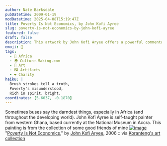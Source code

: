 ```yaml
---
author: Nate Barksdale
pubDatetime: 2009-01-19
modDatetime: 2025-04-08T15:19:47Z
title: Poverty Is Not Economics, by John Kofi Ayree
slug: poverty-is-not-economics-by-john-kofi-ayree
featured: false
draft: false
description: This artwork by John Kofi Aryee offers a powerful commentary on the misconceptions about poverty and economics.
emoji: 🎨
tags:
  - 🦁 Africa
  - 🌍 Culture-Making.com
  - 🎨 Art
  - 🖼️ Artifacts
  - ❤️ Charity
haiku: |
  Brush strokes tell a truth,  
  Poverty's misunderstood,  
  Rich in spirit, bright.
coordinates: [5.6037, -0.1870]
---
```


Sometimes buses say the darndest things, especially in Africa (and throughout the developing world). John Kofi Ayree is self-taught painter from western Ghana, based currently at the National Museum in Accra. This painting is from the collection of some good friends of mine
[![image](http://culture-making.com/media/3204166211_e0f5500299_b.jpg)](http://flickr.com/photos/koranteng/3204166211/)
"[Poverty Is Not Economics](http://flickr.com/photos/koranteng/3204166211/)," by [John Kofi Aryee](http://web.archive.org/web/20220707165222/http://www.africancrafts.com/artisan.php?sid=35330415210080745837970962212300&id=aryee), 2006 :: via [Koranteng's art collection](http://flickr.com/photos/koranteng/sets/220629/)
